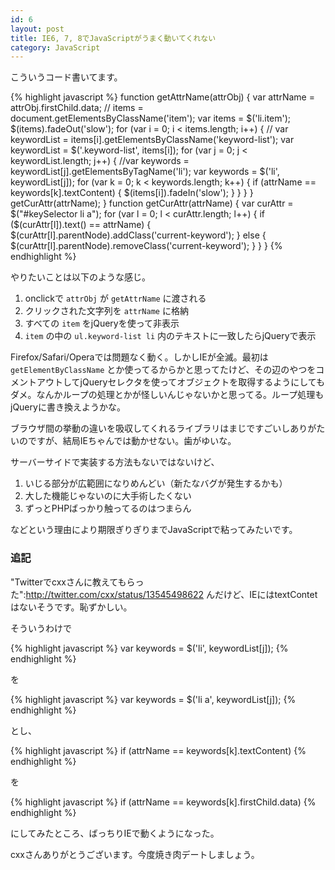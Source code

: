 ```yaml
---
id: 6
layout: post
title: IE6, 7, 8でJavaScriptがうまく動いてくれない
category: JavaScript
---
```



こういうコード書いてます。

{% highlight javascript %}
function getAttrName(attrObj) {
	var attrName = attrObj.firstChild.data;
//	items = document.getElementsByClassName('item');
	var items = $('li.item');
	$(items).fadeOut('slow');
	for (var i = 0; i &lt; items.length; i++) {
	//	var keywordList = items[i].getElementsByClassName('keyword-list');
		var keywordList = $('.keyword-list', items[i]);
		for (var j = 0; j &lt; keywordList.length; j++) {
			//var keywords = keywordList[j].getElementsByTagName('li');
			var keywords = $('li', keywordList[j]);
			for (var k = 0; k &lt; keywords.length; k++) {
				if (attrName == keywords[k].textContent) {
					$(items[i]).fadeIn('slow');
				}
			}
		}
	}
	getCurAttr(attrName);
}
function getCurAttr(attrName) {
	var curAttr = $("#keySelector li a");
	for (var l = 0; l &lt; curAttr.length; l++) {
		if ($(curAttr[l]).text() == attrName) {
			$(curAttr[l].parentNode).addClass('current-keyword');
		} else {
			$(curAttr[l].parentNode).removeClass('current-keyword');
		}
	}
}
{% endhighlight %}

やりたいことは以下のような感じ。

1. onclickで `attrObj` が `getAttrName` に渡される
2. クリックされた文字列を `attrName` に格納
3. すべての `item` をjQueryを使って非表示
4. `item` の中の `ul.keyword-list li` 内のテキストに一致したらjQueryで表示

Firefox/Safari/Operaでは問題なく動く。しかしIEが全滅。最初は `getElementByClassName` とか使ってるからかと思ってたけど、その辺のやつをコメントアウトしてjQueryセレクタを使ってオブジェクトを取得するようにしてもダメ。なんかループの処理とかが怪しいんじゃないかと思ってる。ループ処理もjQueryに書き換えようかな。

ブラウザ間の挙動の違いを吸収してくれるライブラリはまじですごいしありがたいのですが、結局IEちゃんでは動かせない。歯がゆいな。

サーバーサイドで実装する方法もないではないけど、

1. いじる部分が広範囲になりめんどい（新たなバグが発生するかも）
2. 大した機能じゃないのに大手術したくない
3. ずっとPHPばっかり触ってるのはつまらん

などという理由により期限ぎりぎりまでJavaScriptで粘ってみたいです。

### 追記

"Twitterでcxxさんに教えてもらった":http://twitter.com/cxx/status/13545498622 んだけど、IEにはtextContetはないそうです。恥ずかしい。

そういうわけで

{% highlight javascript %}
var keywords = $('li', keywordList[j]);
{% endhighlight %}

を

{% highlight javascript %}
var keywords = $('li a', keywordList[j]);
{% endhighlight %}

とし、

{% highlight javascript %}
if (attrName == keywords[k].textContent)
{% endhighlight %}

を

{% highlight javascript %}
if (attrName == keywords[k].firstChild.data)
{% endhighlight %}

にしてみたところ、ばっちりIEで動くようになった。

cxxさんありがとうございます。今度焼き肉デートしましょう。